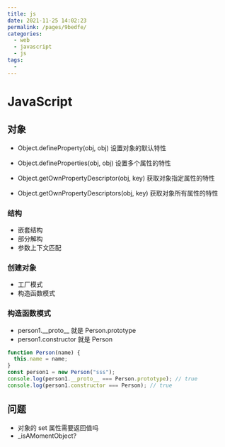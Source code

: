 ```yaml
---
title: js
date: 2021-11-25 14:02:23
permalink: /pages/9bedfe/
categories:
  - web
  - javascript
  - js
tags:
  - 
---
```

# JavaScript

## 对象

- Object.defineProperty(obj, obj) 设置对象的默认特性
- Object.defineProperties(obj, obj) 设置多个属性的特性

- Object.getOwnPropertyDescriptor(obj, key) 获取对象指定属性的特性
- Object.getOwnPropertyDescriptors(obj, key) 获取对象所有属性的特性

### 结构

- 嵌套结构
- 部分解构
- 参数上下文匹配

### 创建对象

- 工厂模式
- 构造函数模式

### 构造函数模式

- person1.\_\_proto\_\_ 就是 Person.prototype
- person1.constructor 就是 Person

```js
function Person(name) {
  this.name = name;
}
const person1 = new Person("sss");
console.log(person1.__proto__ === Person.prototype); // true
console.log(person1.constructor === Person); // true
```

## 问题

- 对象的 set 属性需要返回值吗
- \_isAMomentObject?
